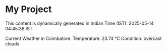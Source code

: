 # My Project

This content is dynamically generated in Indian Time (IST): 2025-05-14 04:45:36 IST


Current Weather in Coimbatore:
Temperature: 23.74 °C
Condition: overcast clouds
